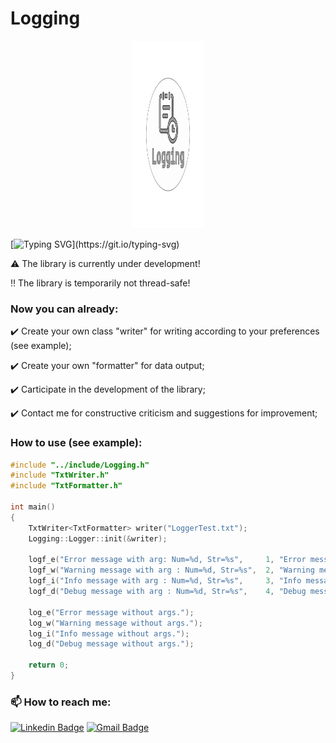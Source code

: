 # Logging
<p align="center">
    <img src="./logo.png" width="23%" height="300px" />
</p>

[![Typing SVG](https://readme-typing-svg.herokuapp.com?duration=5005&color=03B61F&multiline=true&width=600&lines=Very+simple+logging+library+implementation!)](https://git.io/typing-svg)

<p align="center"></p>

:warning: The library is currently under development!

:bangbang: The library is temporarily not thread-safe!

### Now you can already:
:heavy_check_mark: Create your own class "writer" for writing according to your preferences (see example);

:heavy_check_mark: Create your own "formatter" for data output;

:heavy_check_mark: Carticipate in the development of the library;

:heavy_check_mark: Contact me for constructive criticism and suggestions for improvement;


### How to use (see example):

```C++
#include "../include/Logging.h"
#include "TxtWriter.h"
#include "TxtFormatter.h"

int main()
{
    TxtWriter<TxtFormatter> writer("LoggerTest.txt");
    Logging::Logger::init(&writer);

    logf_e("Error message with arg: Num=%d, Str=%s",     1, "Error message");
    logf_w("Warning message with arg : Num=%d, Str=%s",  2, "Warning message");
    logf_i("Info message with arg : Num=%d, Str=%s",     3, "Info message");
    logf_d("Debug message with arg : Num=%d, Str=%s",    4, "Debug message");

    log_e("Error message without args.");
    log_w("Warning message without args.");
    log_i("Info message without args.");
    log_d("Debug message without args.");

    return 0;
}
```

###  📫 How to reach me:

[![Linkedin Badge](https://img.shields.io/badge/-NikitaKosenkov-blue?style=flat-square&logo=Linkedin&logoColor=white&link=https://www.linkedin.com/in/nkosenkov/)](https://www.linkedin.com/in/nkosenkov/)
[![Gmail Badge](https://img.shields.io/badge/Gmail-NikitaKosenkov-c14438?style=flat-square&logo=Gmail&logoColor=white&link=mailto:n.kosenkov1@gmail.com)](mailto:n.kosenkov1@gmail.com)
